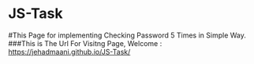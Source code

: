 # JS-Task
#This Page for implementing Checking Password 5 Times in Simple Way.
###This is The Url For Visitng Page, Welcome  : https://jehadmaani.github.io/JS-Task/
